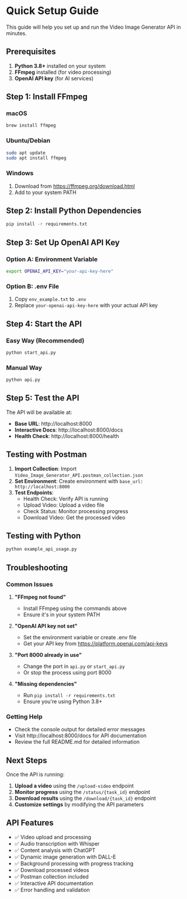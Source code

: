 # Quick Setup Guide

This guide will help you set up and run the Video Image Generator API in minutes.

## Prerequisites

1. **Python 3.8+** installed on your system
2. **FFmpeg** installed (for video processing)
3. **OpenAI API key** (for AI services)

## Step 1: Install FFmpeg

### macOS

```bash
brew install ffmpeg
```

### Ubuntu/Debian

```bash
sudo apt update
sudo apt install ffmpeg
```

### Windows

1. Download from https://ffmpeg.org/download.html
2. Add to your system PATH

## Step 2: Install Python Dependencies

```bash
pip install -r requirements.txt
```

## Step 3: Set Up OpenAI API Key

### Option A: Environment Variable

```bash
export OPENAI_API_KEY="your-api-key-here"
```

### Option B: .env File

1. Copy `env_example.txt` to `.env`
2. Replace `your-openai-api-key-here` with your actual API key

## Step 4: Start the API

### Easy Way (Recommended)

```bash
python start_api.py
```

### Manual Way

```bash
python api.py
```

## Step 5: Test the API

The API will be available at:

- **Base URL**: http://localhost:8000
- **Interactive Docs**: http://localhost:8000/docs
- **Health Check**: http://localhost:8000/health

## Testing with Postman

1. **Import Collection**: Import `Video_Image_Generator_API.postman_collection.json`
2. **Set Environment**: Create environment with `base_url: http://localhost:8000`
3. **Test Endpoints**:
   - Health Check: Verify API is running
   - Upload Video: Upload a video file
   - Check Status: Monitor processing progress
   - Download Video: Get the processed video

## Testing with Python

```bash
python example_api_usage.py
```

## Troubleshooting

### Common Issues

1. **"FFmpeg not found"**

   - Install FFmpeg using the commands above
   - Ensure it's in your system PATH

2. **"OpenAI API key not set"**

   - Set the environment variable or create .env file
   - Get your API key from https://platform.openai.com/api-keys

3. **"Port 8000 already in use"**

   - Change the port in `api.py` or `start_api.py`
   - Or stop the process using port 8000

4. **"Missing dependencies"**
   - Run `pip install -r requirements.txt`
   - Ensure you're using Python 3.8+

### Getting Help

- Check the console output for detailed error messages
- Visit http://localhost:8000/docs for API documentation
- Review the full README.md for detailed information

## Next Steps

Once the API is running:

1. **Upload a video** using the `/upload-video` endpoint
2. **Monitor progress** using the `/status/{task_id}` endpoint
3. **Download results** using the `/download/{task_id}` endpoint
4. **Customize settings** by modifying the API parameters

## API Features

- ✅ Video upload and processing
- ✅ Audio transcription with Whisper
- ✅ Content analysis with ChatGPT
- ✅ Dynamic image generation with DALL-E
- ✅ Background processing with progress tracking
- ✅ Download processed videos
- ✅ Postman collection included
- ✅ Interactive API documentation
- ✅ Error handling and validation

